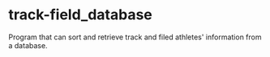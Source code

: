# track-field_database
Program that can sort and retrieve track and filed athletes' information from a database.

